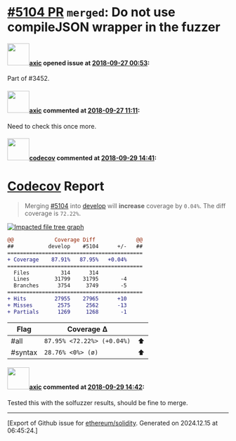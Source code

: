 # [\#5104 PR](https://github.com/ethereum/solidity/pull/5104) `merged`: Do not use compileJSON wrapper in the fuzzer

#### <img src="https://avatars.githubusercontent.com/u/20340?v=4" width="50">[axic](https://github.com/axic) opened issue at [2018-09-27 00:53](https://github.com/ethereum/solidity/pull/5104):

Part of #3452.

#### <img src="https://avatars.githubusercontent.com/u/20340?v=4" width="50">[axic](https://github.com/axic) commented at [2018-09-27 11:11](https://github.com/ethereum/solidity/pull/5104#issuecomment-425051692):

Need to check this once more.

#### <img src="https://avatars.githubusercontent.com/in/254?v=4" width="50">[codecov](https://github.com/apps/codecov) commented at [2018-09-29 14:41](https://github.com/ethereum/solidity/pull/5104#issuecomment-425650146):

# [Codecov](https://codecov.io/gh/ethereum/solidity/pull/5104?src=pr&el=h1) Report
> Merging [#5104](https://codecov.io/gh/ethereum/solidity/pull/5104?src=pr&el=desc) into [develop](https://codecov.io/gh/ethereum/solidity/commit/c4b5101b9d8337069c495b95b04a420e2665aa2d?src=pr&el=desc) will **increase** coverage by `0.04%`.
> The diff coverage is `72.22%`.

[![Impacted file tree graph](https://codecov.io/gh/ethereum/solidity/pull/5104/graphs/tree.svg?width=650&token=87PGzVEwU0&height=150&src=pr)](https://codecov.io/gh/ethereum/solidity/pull/5104?src=pr&el=tree)

```diff
@@             Coverage Diff             @@
##           develop    #5104      +/-   ##
===========================================
+ Coverage    87.91%   87.95%   +0.04%     
===========================================
  Files          314      314              
  Lines        31799    31795       -4     
  Branches      3754     3749       -5     
===========================================
+ Hits         27955    27965      +10     
+ Misses        2575     2562      -13     
+ Partials      1269     1268       -1
```

| Flag | Coverage Δ | |
|---|---|---|
| #all | `87.95% <72.22%> (+0.04%)` | :arrow_up: |
| #syntax | `28.76% <0%> (ø)` | :arrow_up: |

#### <img src="https://avatars.githubusercontent.com/u/20340?v=4" width="50">[axic](https://github.com/axic) commented at [2018-09-29 14:42](https://github.com/ethereum/solidity/pull/5104#issuecomment-425650247):

Tested this with the solfuzzer results, should be fine to merge.


-------------------------------------------------------------------------------



[Export of Github issue for [ethereum/solidity](https://github.com/ethereum/solidity). Generated on 2024.12.15 at 06:45:24.]
